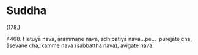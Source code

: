 # Suddha

(178.)

4468\. Hetuyā nava, ārammaṇe nava, adhipatiyā nava…pe…  purejāte cha, āsevane cha, kamme nava (sabbattha nava), avigate nava.

